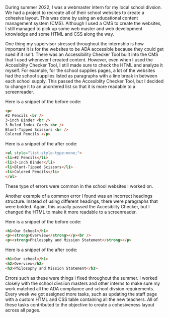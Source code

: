 During summer 2022, I was a webmaster intern for my local school divsion. We had a project to recreate all of their school websites to create a cohesive layout. 
This was done by using an educational content management system (CMS). Although I used a CMS to create the
websites, I still managed to pick up some web master and web development knowledge and some HTML and CSS along the way.


One thing my supervisor stressed throughout the internship is how important it is for the websites to be ADA accessible because they 
could get sued if it isn't. There was an Accessibility Checker Tool built into the CMS that I used whenever I created content. However, 
even when I used the Accesiblity Checker Tool, I still made sure to check the HTML and analyze it myself. For example, for the school
supplies pages, a lot of the websites had the school supplies listed as paragraphs with a line break in between each school supply. 
This passed the Accesiblity Checker Tool, but I decided to change it to an unordered list so that it is more readable to a screenreader.

Here is a snippet of the before code: 
```HTML
<p>
#2 Pencils <br />
3-inch Binder <br />
3 Ruled Index Cards <br />
Blunt-Tipped Scissors <br />
Colored Pencils </p>
```
Here is a snippet of the after code: 
```HTML
<ul style="list-style-type:none;">
<li>#2 Pencils</li>
<li>3-inch Binder</li>
<li>Blunt-Tipped Scissors</li>
<li>Colored Pencils</li>
</ul>
```

These type of errors were common in the school websites I worked on. 

Another example of a common error I found was an incorrect headings structure. Instead of using different headings, there were paragraphs 
that were bolded. Again, this usually passed the Accesiblity Checker, but I changed
the HTML to make it more readable to a screenreader.

Here is a snippet of the before code: 
```HTML
<h1>Our School</h1>
<p><strong>Overview</strong></p><br />
<p><strong>Philosophy and Mission Statement</strong></p>
```
Here is a snippet of the after code: 
```HTML
<h1>Our school</h1>
<h2>Overview</h2>
<h3>Philosophy and Mission Statement</h3>
```
Errors such as these were things I fixed throughout the summer. I worked closely with the school divsiion masters and 
other interns to make sure my work matched all the ADA compliance and school divsion requirements. Every week we got assigned more tasks, such as updating the staff page with a custom HTML and CSS table
containing all the new teachers. All of these tasks contributed to the objective to create a cohesiveness layout across all pages. 
